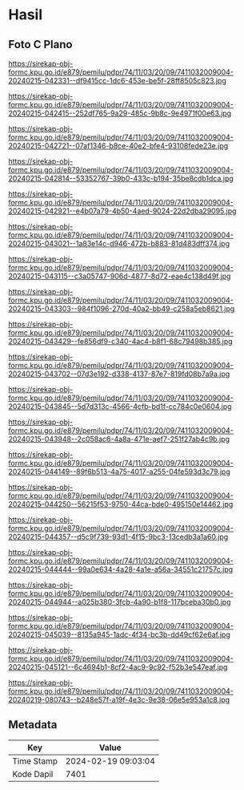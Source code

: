 # Hasil

## Foto C Plano

https://sirekap-obj-formc.kpu.go.id/e879/pemilu/pdpr/74/11/03/20/09/7411032009004-20240215-042331--df9415cc-1dc6-453e-be5f-28ff8505c823.jpg

https://sirekap-obj-formc.kpu.go.id/e879/pemilu/pdpr/74/11/03/20/09/7411032009004-20240215-042415--252df765-9a29-485c-9b8c-9e4971f00e63.jpg

https://sirekap-obj-formc.kpu.go.id/e879/pemilu/pdpr/74/11/03/20/09/7411032009004-20240215-042721--07af1346-b8ce-40e2-bfe4-93108fede23e.jpg

https://sirekap-obj-formc.kpu.go.id/e879/pemilu/pdpr/74/11/03/20/09/7411032009004-20240215-042814--53352767-39b0-433c-b194-35be8cdb1dca.jpg

https://sirekap-obj-formc.kpu.go.id/e879/pemilu/pdpr/74/11/03/20/09/7411032009004-20240215-042921--e4b07a79-4b50-4aed-9024-22d2dba29095.jpg

https://sirekap-obj-formc.kpu.go.id/e879/pemilu/pdpr/74/11/03/20/09/7411032009004-20240215-043021--1a83e14c-d946-472b-b883-81d483dff374.jpg

https://sirekap-obj-formc.kpu.go.id/e879/pemilu/pdpr/74/11/03/20/09/7411032009004-20240215-043115--c3a05747-906d-4877-8d72-eae4c138d49f.jpg

https://sirekap-obj-formc.kpu.go.id/e879/pemilu/pdpr/74/11/03/20/09/7411032009004-20240215-043303--984f1096-270d-40a2-bb49-c258a5eb8621.jpg

https://sirekap-obj-formc.kpu.go.id/e879/pemilu/pdpr/74/11/03/20/09/7411032009004-20240215-043429--fe856df9-c340-4ac4-b8f1-68c79498b385.jpg

https://sirekap-obj-formc.kpu.go.id/e879/pemilu/pdpr/74/11/03/20/09/7411032009004-20240215-043702--07d3e192-d338-4137-87e7-819fd08b7a9a.jpg

https://sirekap-obj-formc.kpu.go.id/e879/pemilu/pdpr/74/11/03/20/09/7411032009004-20240215-043845--5d7d313c-4566-4cfb-bd1f-cc784c0e0604.jpg

https://sirekap-obj-formc.kpu.go.id/e879/pemilu/pdpr/74/11/03/20/09/7411032009004-20240215-043948--2c058ac6-4a8a-471e-aef7-251f27ab4c9b.jpg

https://sirekap-obj-formc.kpu.go.id/e879/pemilu/pdpr/74/11/03/20/09/7411032009004-20240215-044149--89f6b513-4a75-4017-a255-04fe593d3c79.jpg

https://sirekap-obj-formc.kpu.go.id/e879/pemilu/pdpr/74/11/03/20/09/7411032009004-20240215-044250--56215f53-9750-44ca-bde0-495150e14462.jpg

https://sirekap-obj-formc.kpu.go.id/e879/pemilu/pdpr/74/11/03/20/09/7411032009004-20240215-044357--d5c9f739-93d1-4f15-9bc3-13cedb3a1a60.jpg

https://sirekap-obj-formc.kpu.go.id/e879/pemilu/pdpr/74/11/03/20/09/7411032009004-20240215-044444--99a0e634-4a28-4a1e-a56a-34551c21757c.jpg

https://sirekap-obj-formc.kpu.go.id/e879/pemilu/pdpr/74/11/03/20/09/7411032009004-20240215-044944--a025b380-3fcb-4a90-b1f8-117bceba30b0.jpg

https://sirekap-obj-formc.kpu.go.id/e879/pemilu/pdpr/74/11/03/20/09/7411032009004-20240215-045039--8135a945-1adc-4f34-bc3b-dd49cf62e6af.jpg

https://sirekap-obj-formc.kpu.go.id/e879/pemilu/pdpr/74/11/03/20/09/7411032009004-20240215-045121--6c4694b1-8cf2-4ac9-9c92-f52b3e547eaf.jpg

https://sirekap-obj-formc.kpu.go.id/e879/pemilu/pdpr/74/11/03/20/09/7411032009004-20240219-080743--b248e57f-a19f-4e3c-9e38-06e5e953a1c8.jpg


## Metadata

| Key        | Value               |
| ---------- | ------------------- |
| Time Stamp | 2024-02-19 09:03:04 |
| Kode Dapil | 7401                |



